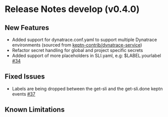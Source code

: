 # Release Notes develop (v0.4.0)

## New Features

- Added support for dynatrace.conf.yaml to support multiple Dynatrace environments (sourced from [keptn-contrib/dynatrace-service](https://github.com/keptn-contrib/dynatrace-service)) 
- Refactor secret handling for global and project specific secrets
- Added support of more placeholders in SLI.yaml, e.g: $LABEL.yourlabel [#34](https://github.com/keptn-contrib/dynatrace-sli-service/issues/34)

## Fixed Issues

- Labels are being dropped between the get-sli and the get-sli.done keptn events [#37](https://github.com/keptn-contrib/dynatrace-sli-service/issues/37)
 
## Known Limitations

